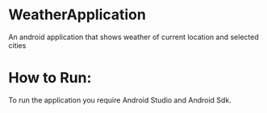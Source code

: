# WeatherApplication
An android application that shows weather of current location and selected cities  
# How to Run:
To run the application you require Android Studio and Android Sdk.

